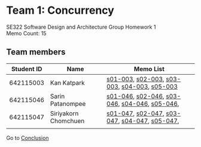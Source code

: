 # Team 1: Concurrency   
SE322 Software Design and Architecture Group Homework 1  
Memo Count: 15  

## Team members
| Student ID | Name | Memo List |
|------------|------|-----------|
|642115003   |  Kan Katpark    | [s01-003](./memo/s01-003.md), [s02-003](./memo/s02-003.md), [s03-003](./memo/s03-003.md), [s04-003](./memo/s04-003.md), [s05-003](./memo/s05-003.md) |
|642115046   |  Sarin Patanompee    | [s01-046](./memo/s01-046.md), [s02-046](./memo/s02-046.md), [s03-046](./memo/s03-046.md), [s04-046](./memo/s04-046.md), [s05-046](./memo/s05-046.md),        |
|642115047   |  Siriyakorn Chomchuen    | [s01-047](./memo/s01-047.md), [s02-047](./memo/s02-047.md), [s03-047](./memo/s03-047.md), [s04-047](./memo/s04-047.md), [s05-047](./memo/s05-047.md),        |
|            |      |           |


Go to [Conclusion](./conclusion.md)

